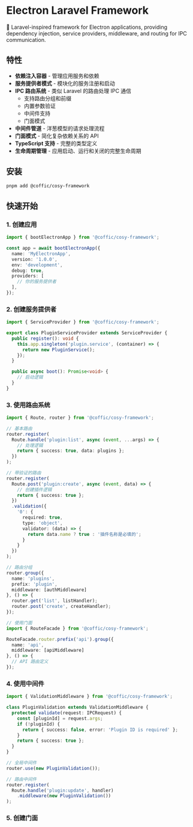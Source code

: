# Electron Laravel Framework

🍋 Laravel-inspired framework for Electron applications, providing dependency injection, service providers, middleware, and routing for IPC communication.

## 特性

- **依赖注入容器** - 管理应用服务和依赖
- **服务提供者模式** - 模块化的服务注册和启动
- **IPC 路由系统** - 类似 Laravel 的路由处理 IPC 通信
  - 支持路由分组和前缀
  - 内置参数验证
  - 中间件支持
  - 门面模式
- **中间件管道** - 洋葱模型的请求处理流程
- **门面模式** - 简化复杂依赖关系的 API
- **TypeScript 支持** - 完整的类型定义
- **生命周期管理** - 应用启动、运行和关闭的完整生命周期

## 安装

```bash
pnpm add @coffic/cosy-framework
```

## 快速开始

### 1. 创建应用

```typescript
import { bootElectronApp } from '@coffic/cosy-framework';

const app = await bootElectronApp({
  name: 'MyElectronApp',
  version: '1.0.0',
  env: 'development',
  debug: true,
  providers: [
    // 你的服务提供者
  ],
});
```

### 2. 创建服务提供者

```typescript
import { ServiceProvider } from '@coffic/cosy-framework';

export class PluginServiceProvider extends ServiceProvider {
  public register(): void {
    this.app.singleton('plugin.service', (container) => {
      return new PluginService();
    });
  }

  public async boot(): Promise<void> {
    // 启动逻辑
  }
}
```

### 3. 使用路由系统

```typescript
import { Route, router } from '@coffic/cosy-framework';

// 基本路由
router.register(
  Route.handle('plugin:list', async (event, ...args) => {
    // 处理逻辑
    return { success: true, data: plugins };
  })
);

// 带验证的路由
router.register(
  Route.post('plugin:create', async (event, data) => {
    // 创建插件逻辑
    return { success: true };
  })
  .validation({
    '0': {
      required: true,
      type: 'object',
      validator: (data) => {
        return data.name ? true : '插件名称是必填的';
      }
    }
  })
);

// 路由分组
router.group({
  name: 'plugins',
  prefix: 'plugin',
  middleware: [authMiddleware]
}, () => {
  router.get('list', listHandler);
  router.post('create', createHandler);
});

// 使用门面
import { RouteFacade } from '@coffic/cosy-framework';

RouteFacade.router.prefix('api').group({
  name: 'api',
  middleware: [apiMiddleware]
}, () => {
  // API 路由定义
});
```

### 4. 使用中间件

```typescript
import { ValidationMiddleware } from '@coffic/cosy-framework';

class PluginValidation extends ValidationMiddleware {
  protected validate(request: IPCRequest) {
    const [pluginId] = request.args;
    if (!pluginId) {
      return { success: false, error: 'Plugin ID is required' };
    }
    return { success: true };
  }
}

// 全局中间件
router.use(new PluginValidation());

// 路由中间件
router.register(
  Route.handle('plugin:update', handler)
    .middleware(new PluginValidation())
);
```

### 5. 创建门面

```